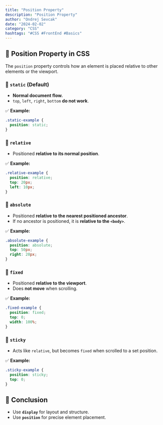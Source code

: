 ```yaml
---
title: "Position Property"
description: "Position Property"
author: "Ondrej Sevcak"
date: "2024-02-02"
category: "CSS"
hashtags: "#CSS #FrontEnd #Basics"
---
```


## 📌 Position Property in CSS

The `position` property controls how an element is placed relative to other elements or the viewport.

### 🔹 `static` (Default)
- **Normal document flow.**
- `top`, `left`, `right`, `bottom` **do not work**.

✅ **Example:**
```css
.static-example {
  position: static;
}
```

### 🔹 `relative`
- Positioned **relative to its normal position**.

✅ **Example:**
```css
.relative-example {
  position: relative;
  top: 20px;
  left: 10px;
}
```

### 🔹 `absolute`
- Positioned **relative to the nearest positioned ancestor**.
- If no ancestor is positioned, it is **relative to the `<body>`**.

✅ **Example:**
```css
.absolute-example {
  position: absolute;
  top: 50px;
  right: 20px;
}
```

### 🔹 `fixed`
- Positioned **relative to the viewport**.
- Does **not move** when scrolling.

✅ **Example:**
```css
.fixed-example {
  position: fixed;
  top: 0;
  width: 100%;
}
```

### 🔹 `sticky`
- Acts like `relative`, but becomes `fixed` when scrolled to a set position.

✅ **Example:**
```css
.sticky-example {
  position: sticky;
  top: 0;
}
```

## 🎯 Conclusion
- Use **`display`** for layout and structure.
- Use **`position`** for precise element placement.


